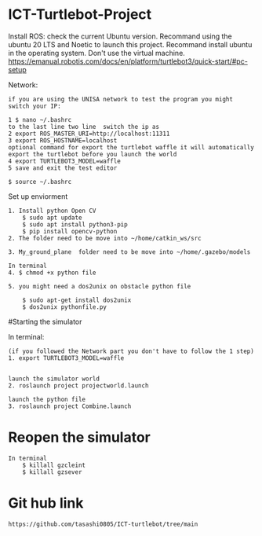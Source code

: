 # ICT-Turtlebot-Project
Install ROS:
	check the current Ubuntu version.
	Recommand using the ubuntu 20 LTS and Noetic to launch this project.
	Recommand install ubuntu in the operating system. Don't use the virtual machine.
	https://emanual.robotis.com/docs/en/platform/turtlebot3/quick-start/#pc-setup

Network:

	if you are using the UNISA network to test the program you might switch your IP:
	
	1 $ nano ~/.bashrc 
	to the last line two line  switch the ip as
	2 export ROS_MASTER_URI=http://localhost:11311
	3 export ROS_HOSTNAME=localhost
	optional command for export the turtlebot waffle it will automatically export the turtlebot before you launch the world
	4 export TURTLEBOT3_MODEL=waffle	
	5 save and exit the test editor
	
	$ source ~/.bashrc 

Set up enviorment

	1. Install python Open CV
		$ sudo apt update
		$ sudo apt install python3-pip
		$ pip install opencv-python
	2. The folder need to be move into ~/home/catkin_ws/src

	3. My_ground_plane  folder need to be move into ~/home/.gazebo/models

	In terminal
	4. $ chmod +x python file

	5. you might need a dos2unix on obstacle python file

		$ sudo apt-get install dos2unix
		$ dos2unix pythonfile.py
 
#Starting the simulator

In terminal:
	
	(if you followed the Network part you don't have to follow the 1 step)	
	1. export TURTLEBOT3_MODEL=waffle 


	launch the simulator world
	2. roslaunch project projectworld.launch

	launch the python file
	3. roslaunch project Combine.launch

# Reopen the simulator

	In terminal
		$ killall gzcleint
		$ killall gzsever
# Git hub link
	https://github.com/tasashi0805/ICT-turtlebot/tree/main
